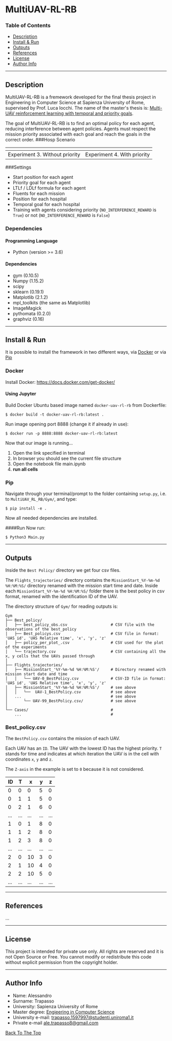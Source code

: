 # MultiUAV-RL-RB
### Table of Contents

- [Description](#description)
- [Install & Run](#install-&-Run)
- [Outputs](#outputs)  
- [References](#references)
- [License](#license)
- [Author Info](#author-info)

---

## Description
MultiUAV-RL-RB is a fremework developed for the final thesis project in Engineering in Computer Science at Sapienza University of Rome, supervised by Prof. Luca Iocchi. The name of the master's thesis is: [Multi-UAV reinforcement learning with temporal and priority goals](https://alee08.github.io/Multi-UAV_RL_RB).

The goal of MultiUAV-RL-RB is to find an optimal policy for each agent, reducing interference between agent policies. Agents must respect the mission priority associated with each goal and reach the goals in the correct order.
###Hosp Scenario
<table>
  <thead>
    <tr>
      <th style="text-align: center"><img src="https://alee08.github.io/_pages/Multi_UAV/ex3.gif" alt="" /></th>
      <th style="text-align: center"><img src="https://alee08.github.io/_pages/Multi_UAV/ex4.gif" alt="" /></th>
    </tr>
  </thead>
  <tbody>
    <tr>
      <td style="text-align: center">Experiment 3. Without priority</td>
      <td style="text-align: center">Experiment 4. With priority</td>
    </tr>
  </tbody>
</table>


###Settings
- Start position for each agent
- Priority goal for each agent
- LTLf / LDLf formula for each agent
- Fluents for each mission
- Position for each hospital
- Temporal goal for each hospital
- Training with agents considering priority (`NO_INTERFERENCE_REWARD` is `True`) or not (`NO_INTERFERENCE_REWARD` is `False`) 

### Dependencies

#### Programming Language

- Python (version >= 3.6)

#### Dependencies 

- gym (0.10.5)
- Numpy (1.15.2)
- scipy
- sklearn (0.19.1)
- Matplotlib (2.1.2)
- mpl_toolkits (the same as Matplotlib)
- ImageMagick
- pythomata (0.2.0)
- graphviz (0.16)

---

## Install & Run
It is possible to install the framework in two different ways, via [Docker](Docker) or via [Pip](Pip)
### Docker
Install Docker:
https://docs.docker.com/get-docker/

#### Using Jupyter
Build Docker Ubuntu based image named `docker-uav-rl-rb` from Dockerfile:
```console
$ docker build -t docker-uav-rl-rb:latest .
```
Run image opening port 8888 (change it if already in use):
```console
$ docker run -p 8888:8888 docker-uav-rl-rb:latest 
```
Now that our image is running...
1. Open the link specified in terminal
2. In browser you should see the current file structure
3. Open the notebook file main.ipynb 
4.  **run all cells**

### Pip
Navigate through your terminal/prompt to the folder containing `setup.py`, i.e. to `MultiUAV_RL_RB/Gym/`, and type:
```console
$ pip install -e .
```
Now all needed dependencies are installed.

####Run
Now run:
```console
$ Python3 Main.py 
```

---

## Outputs

Inside the `Best Policy/` directory we get four csv files. 

The `Flights_trajectories/` directory contains the `MissionStart_%Y-%m-%d %H:%M:%S/` directory renamed with the mission start time and date.
Inside each `MissionStart_%Y-%m-%d %H:%M:%S/` folder there is the best policy in csv format, renamed with the identification ID of the UAV. 

The directory structure of `Gym/` for reading outputs is:
```
Gym
├── Best_policy/
│   ├── best_policy_obs.csv                   # CSV file with the observations of the best_policy
│   ├── Best_policys.csv                      # CSV file in format: 'UAS id', 'UAS Relative time', 'x', 'y', 'z' 
│   ├── policy_per_plot_.csv                  # CSV used for the plot of the experiments
│   └── trajectory.csv                        # CSV containing all the x, y cells that the UAVs passed through 
│
├── Flights_trajectories/
│   ├── MissionStart_'%Y-%m-%d %H:%M:%S'/     # Directory renamed with mission start date and time
│   │   └── UAV-0_BestPolicy.csv              # CSV-ID file in format: 'UAS id', 'UAS Relative time', 'x', 'y', 'z'
│   ├── MissionStart_'%Y-%m-%d %H:%M:%S'/     # see above
│   │   └──  UAV-1_BestPolicy.csv             # see above
│   ...                                       # see above
│       └── UAV-99_BestPolicy.csv/            # see above
│
└── Cases/                                    #
    ...                                       # 
```

### Best_policy.csv
The `BestPolicy.csv` contains the mission of each UAV. 

Each UAV has an `ID`. The UAV with the lowest ID has the highest priority. 
`T` stands for time and indicates at which iteration the UAV is in the cell with coordinates `x`, `y` and `z`. 

The `Z-axis` in the example is set to `0` because it is not considered.


|ID  |T  |x  |y  |z  |
|---|---|---|---|---|
|0  |0  |0  |5  |0  |
|0  |1  |1  |5  |0  |
|0  |2  |1  |6  |0  |
|...  |...  |...  |...  |...  |
|1  |0  |1  |8  |0  |
|1  |1  |2  |8  |0  |
|1  |2  |3  |8  |0  |
|...  |...  |...  |...  |...  |
|2  |0  |10 |3  |0  |
|2  |1  |10 |4  |0  |
|2  |2  |10 |5  |0  |
|...  |...  |...  |...  |...  |

---

## References

...

---

## License

This project is intended for private use only. All rights are reserved and it is not Open Source or Free. You cannot modify or redistribute this code without explicit permission from the copyright holder. 

---

## Author Info

- Name: Alessandro
- Surname: Trapasso
- University: Sapienza University of Rome
- Master degree: [Engieering in Computer Science](https://corsidilaurea.uniroma1.it/it/corso/2020/30430/home)
- University e-mail: trapasso.1597997@studenti.uniroma1.it
- Private e-mail ale.trapasso8@gmail.com 

[Back To The Top](#read-me-template)